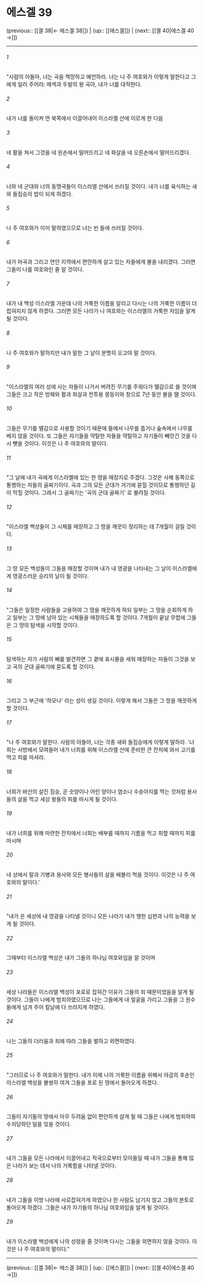 # 에스겔 39

(previous:: [[겔 38|← 에스겔 38]]) | (up:: [[에스겔]]) | (next:: [[겔 40|에스겔 40 →]])

***




###### 1 

"사람의 아들아, 너는 곡을 책망하고 예언하라. 너는 나 주 여호와가 이렇게 말한다고 그에게 일러 주어라: 메섹과 두발의 왕 곡아, 내가 너를 대적한다. 



###### 2 

내가 너를 돌이켜 먼 북쪽에서 이끌어내어 이스라엘 산에 이르게 한 다음 



###### 3 

네 활을 쳐서 그것을 네 왼손에서 떨어뜨리고 네 화살을 네 오른손에서 떨어뜨리겠다. 



###### 4 

너와 네 군대와 너의 동맹국들이 이스라엘 산에서 쓰러질 것이다. 내가 너를 육식하는 새와 들짐승의 밥이 되게 하겠다. 



###### 5 

나 주 여호와가 이미 말하였으므로 너는 빈 들에 쓰러질 것이다. 



###### 6 

내가 마곡과 그리고 연안 지역에서 편안하게 살고 있는 자들에게 불을 내리겠다. 그러면 그들이 나를 여호와인 줄 알 것이다. 



###### 7 

내가 내 백성 이스라엘 가운데 나의 거룩한 이름을 알리고 다시는 나의 거룩한 이름이 더럽혀지지 않게 하겠다. 그러면 모든 나라가 나 여호와는 이스라엘의 거룩한 자임을 알게 될 것이다. 



###### 8 

나 주 여호와가 말하지만 내가 말한 그 날이 분명히 오고야 말 것이다. 



###### 9 

"이스라엘의 여러 성에 사는 자들이 나가서 버려진 무기를 주워다가 땔감으로 쓸 것이며 그들은 크고 작은 방패와 활과 화살과 전투용 몽둥이와 창으로 7년 동안 불을 땔 것이다. 



###### 10 

그들은 무기를 땔감으로 사용할 것이기 때문에 들에서 나무를 줍거나 숲속에서 나무를 베지 않을 것이다. 또 그들은 자기들을 약탈한 자들을 약탈하고 자기들이 빼앗긴 것을 다시 뺏을 것이다. 이것은 나 주 여호와의 말이다. 



###### 11 

"그 날에 내가 곡에게 이스라엘에 있는 한 땅을 매장지로 주겠다. 그것은 사해 동쪽으로 통행하는 자들의 골짜기이다. 곡과 그의 모든 군대가 거기에 묻힐 것이므로 통행하던 길이 막힐 것이다. 그래서 그 골짜기는 '곡의 군대 골짜기' 로 불려질 것이다. 



###### 12 

"이스라엘 백성들이 그 시체를 매장하고 그 땅을 깨끗이 정리하는 데 7개월이 걸릴 것이다. 



###### 13 

그 땅 모든 백성들이 그들을 매장할 것이며 내가 내 영광을 나타내는 그 날이 이스라엘에게 영광스러운 승리의 날이 될 것이다. 



###### 14 

"그들은 일정한 사람들을 고용하여 그 땅을 깨끗하게 하되 일부는 그 땅을 순회하게 하고 일부는 그 땅에 남아 있는 시체들을 매장하도록 할 것이다. 7개월이 끝날 무렵에 그들은 그 땅의 탐색을 시작할 것이다. 



###### 15 

탐색하는 자가 사람의 뼈를 발견하면 그 곁에 표시물을 세워 매장하는 자들이 그것을 보고 곡의 군대 골짜기에 묻도록 할 것이다. 



###### 16 

그리고 그 부근에 '하모나' 라는 성이 생길 것이다. 이렇게 해서 그들은 그 땅을 깨끗하게 할 것이다. 



###### 17 

"나 주 여호와가 말한다. 사람의 아들아, 너는 각종 새와 들짐승에게 이렇게 말하라. '너희는 사방에서 모여들어 내가 너희를 위해 이스라엘 산에 준비한 큰 잔치에 와서 고기를 먹고 피를 마셔라. 



###### 18 

너희가 바산의 살진 짐승, 곧 숫양이나 어린 양이나 염소나 수송아지를 먹는 것처럼 용사들의 살을 먹고 세상 왕들의 피를 마시게 될 것이다. 



###### 19 

내가 너희를 위해 마련한 잔치에서 너희는 배부를 때까지 기름을 먹고 취할 때까지 피를 마시며 



###### 20 

내 상에서 말과 기병과 용사와 모든 병사들의 살을 배불리 먹을 것이다. 이것은 나 주 여호와의 말이다.' 



###### 21 

"내가 온 세상에 내 영광을 나타낼 것이니 모든 나라가 내가 행한 심판과 나의 능력을 보게 될 것이다. 



###### 22 

그때부터 이스라엘 백성은 내가 그들의 하나님 여호와임을 알 것이며 



###### 23 

세상 나라들은 이스라엘 백성이 포로로 잡혀간 이유가 그들의 죄 때문이었음을 알게 될 것이다. 그들이 나에게 범죄하였으므로 나는 그들에게 내 얼굴을 가리고 그들을 그 원수들에게 넘겨 주어 칼날에 다 쓰러지게 하였다. 



###### 24 

나는 그들의 더러움과 죄에 따라 그들을 벌하고 외면하였다. 



###### 25 

"그러므로 나 주 여호와가 말한다. 내가 이제 나의 거룩한 이름을 위해서 야곱의 후손인 이스라엘 백성을 불쌍히 여겨 그들을 포로 된 땅에서 돌아오게 하겠다. 



###### 26 

그들이 자기들의 땅에서 아무 두려움 없이 편안하게 살게 될 때 그들은 나에게 범죄하여 수치당하던 일을 잊을 것이다. 



###### 27 

내가 그들을 모든 나라에서 이끌어내고 적국으로부터 모아들일 때 내가 그들을 통해 많은 나라가 보는 데서 나의 거룩함을 나타낼 것이다. 



###### 28 

내가 그들을 이방 나라에 사로잡혀가게 하였으나 한 사람도 남기지 않고 그들의 본토로 돌아오게 하겠다. 그들은 내가 자기들의 하나님 여호와임을 알게 될 것이다. 



###### 29 

내가 이스라엘 백성에게 나의 성령을 줄 것이며 다시는 그들을 외면하지 않을 것이다. 이것은 나 주 여호와의 말이다."

***

(previous:: [[겔 38|← 에스겔 38]]) | (up:: [[에스겔]]) | (next:: [[겔 40|에스겔 40 →]])
